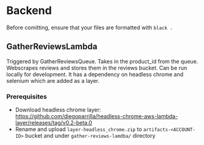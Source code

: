 # Backend

Before comitting, ensure that your files are formatted with `black .`

## GatherReviewsLambda

Triggered by GatherReviewsQueue. Takes in the product_id from the queue. Webscrapes reviews and stores them in the reviews bucket. Can be run locally for development. It has a dependency on headless chrome and selenium which are added as a layer.

### Prerequisites

- Download headless chrome layer: https://github.com/diegoparrilla/headless-chrome-aws-lambda-layer/releases/tag/v0.2-beta.0
- Rename and upload `layer-headless_chrome.zip` to `artifacts-<ACCOUNT-ID>` bucket and under `gather-reviews-lamdba/` directory
